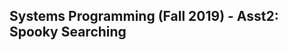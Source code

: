 Systems Programming (Fall 2019) - Asst2: Spooky Searching
--------------------------------------------------------------------------------
